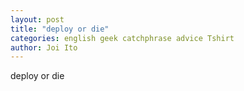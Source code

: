 ```yaml
---
layout: post
title: "deploy or die"
categories: english geek catchphrase advice Tshirt
author: Joi Ito
---
```


deploy or die
